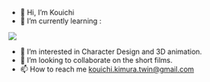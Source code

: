 - 👋 Hi, I’m Kouichi
- 🌱 I’m currently learning :

![](https://i.imgur.com/mX0SsmI.png)
- 👀 I’m interested in Character Design and 3D animation.
- 💞️ I’m looking to collaborate on the short films.
- 📫 How to reach me kouichi.kimura.twin@gmail.com


